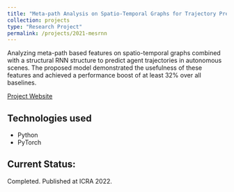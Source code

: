 ```yaml
---
title: "Meta-path Analysis on Spatio-Temporal Graphs for Trajectory Prediction"
collection: projects
type: "Research Project"
permalink: /projects/2021-mesrnn
---
```


Analyzing meta-path based features on spatio-temporal graphs combined with a structural RNN structure to predict agent trajectories in autonomous scenes. The proposed model demonstrated the usefulness of these features and achieved a performance boost of at least 32% over all baselines.

[Project Website]()

## Technologies used
* Python
* PyTorch

## Current Status:
Completed. Published at ICRA 2022.
 